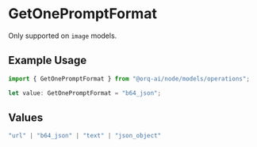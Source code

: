 # GetOnePromptFormat

Only supported on `image` models.

## Example Usage

```typescript
import { GetOnePromptFormat } from "@orq-ai/node/models/operations";

let value: GetOnePromptFormat = "b64_json";
```

## Values

```typescript
"url" | "b64_json" | "text" | "json_object"
```